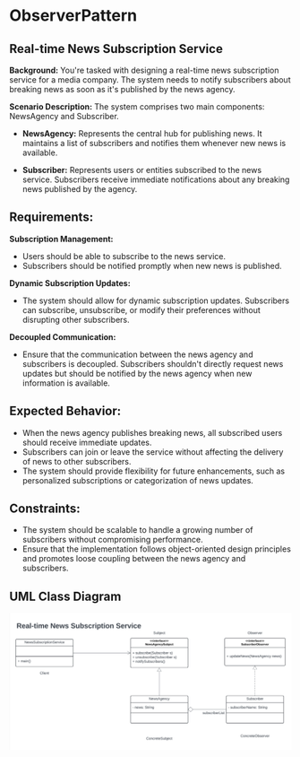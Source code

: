 # ObserverPattern
## Real-time News Subscription Service

**Background:** You're tasked with designing a real-time news subscription service for a media company. The system needs to notify subscribers about breaking news as soon as it's published by the news agency.

**Scenario Description:** The system comprises two main components: NewsAgency and Subscriber.

- **NewsAgency:** Represents the central hub for publishing news. It maintains a list of subscribers and notifies them whenever new news is available.

- **Subscriber:** Represents users or entities subscribed to the news service. Subscribers receive immediate notifications about any breaking news published by the agency.

## Requirements:

**Subscription Management:**

- Users should be able to subscribe to the news service.
- Subscribers should be notified promptly when new news is published.

**Dynamic Subscription Updates:**

- The system should allow for dynamic subscription updates. Subscribers can subscribe, unsubscribe, or modify their preferences without disrupting other subscribers.

**Decoupled Communication:**

- Ensure that the communication between the news agency and subscribers is decoupled. Subscribers shouldn't directly request news updates but should be notified by the news agency when new information is available.

## Expected Behavior:

- When the news agency publishes breaking news, all subscribed users should receive immediate updates.
- Subscribers can join or leave the service without affecting the delivery of news to other subscribers.
- The system should provide flexibility for future enhancements, such as personalized subscriptions or categorization of news updates.

## Constraints:

- The system should be scalable to handle a growing number of subscribers without compromising performance.
- Ensure that the implementation follows object-oriented design principles and promotes loose coupling between the news agency and subscribers.

## UML Class Diagram
![UMLClassDiagram](image.png)